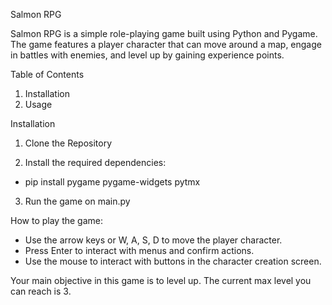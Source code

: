 Salmon RPG

Salmon RPG is a simple role-playing game built using Python and Pygame. The game features a player character that can move around a map, engage in battles with enemies, and level up by gaining experience points.

Table of Contents
1. Installation
2. Usage

Installation

1. Clone the Repository

2. Install the required dependencies:
+ pip install pygame pygame-widgets pytmx

3. Run the game on main.py

How to play the game:
+ Use the arrow keys or W, A, S, D to move the player character.
+ Press Enter to interact with menus and confirm actions.
+ Use the mouse to interact with buttons in the character creation screen.

Your main objective in this game is to level up. The current max level you can reach is 3.